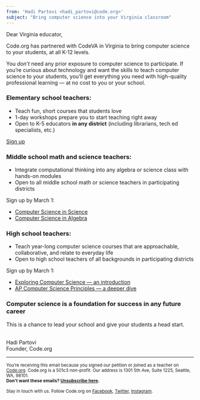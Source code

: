 ```yaml
---
from: 'Hadi Partovi <hadi_partovi@code.org>'
subject: "Bring computer science into your Virginia classroom"
---
```


Dear Virginia educator,

Code.org has partnered with CodeVA in Virginia to bring computer science to your students, at all K-12 levels.

You *don’t* need any prior exposure to computer science to participate. If you’re curious about technology and want the skills to teach computer science to your students, you’ll get everything you need with high-quality professional learning — at no cost to you or your school. 

### Elementary school teachers: 

- Teach fun, short courses that students love
- 1-day workshops prepare you to start teaching right away
- Open to K-5 educators **in any district** (including librarians, tech ed specialists, etc.)

[Sign up](https://code.org/k5)

### Middle school math and science teachers:

- Integrate computational thinking into any algebra or science class with hands-on modules
- Open to all middle school math or science teachers in participating districts

Sign up by March 1:

- [Computer Science in Science](https://code.org/educate/professional-learning/cs-in-science)
- [Computer Science in Algebra](https://code.org/educate/professional-learning/cs-in-algebra)

### High school teachers:

- Teach year-long computer science courses that are approachable, collaborative, and relate to everyday life
- Open to high school teachers of all backgrounds in participating districts

Sign up by March 1:

- [Exploring Computer Science — an introduction](https://code.org/educate/professional-learning/exploring-cs)
- [AP Computer Science Principles — a deeper dive](https://code.org/educate/professional-learning/cs-principles)

### Computer science is a foundation for success in any future career

This is a chance to lead your school and give your students a head start. 



<br/>
Hadi Partovi<br />
Founder, Code.org
<br />

<hr>

<small>You’re receiving this email because you signed our petition or joined as a teacher on <a href="https://code.org/">Code.org</a>. Code.org is a 501c3 non-profit. Our address is 1301 5th Ave, Suite 1225, Seattle, WA, 98101.</small> <br />
<small><strong>Don't want these emails? <a href="<%= unsubscribe_link %>">Unsubscribe here</a>.</strong></small></p>
<p><small>Stay in touch with us. Follow Code.org on
<a href="https://www.facebook.com/Code.org">Facebook</a>, <a href="https://twitter.com/codeorg">Twitter</a>, <a href="https://instagram.com/codeorg">Instagram</a>.
</small></p>

[](<%= tracking_pixel %>)

